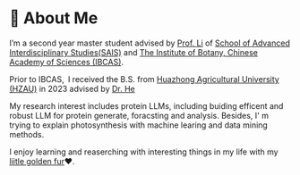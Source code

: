 # 👀 About Me

I’m a second year master student advised by [Prof. Li](https://ib.cas.cn/sourcedb/cn/expert/202312/t20231213_6912346.html) of [School of Advanced Interdisciplinary Studies(SAIS)](https://sais.ucas.ac.cn/index.php/zh/) and [The Institute of Botany, Chinese Academy of Sciences (IBCAS)](https://www.ibcas.ac.cn/).

Prior to IBCAS, I received the B.S. from [Huazhong Agricultural University (HZAU)](https://www.hzau.edu.cn/) in 2023 advised by [Dr. He](https://faculty.hzau.edu.cn/heyanhong/zh_CN/yjgk/107227/list/index.htm)

My research interest includes protein LLMs, including buiding efficent and robust LLM for protein generate, foracsting and analysis. Besides, I' m trying to explain photosynthesis with machine learing and data mining methods.

I enjoy learning and reaserching with interesting things in my life with my [liitle golden fur](https://sun123-cmd.github.io/)❤️.